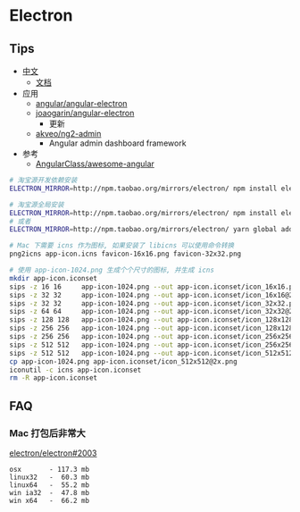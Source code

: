 # Electron

## Tips
* [中文](https://github.com/electron/electron/blob/master/docs-translations/zh-CN/project/README.md)
  * [文档](https://github.com/electron/electron/tree/master/docs-translations/zh-CN)
* 应用
  * [angular/angular-electron](https://github.com/angular/angular-electron)
  * [joaogarin/angular-electron](https://github.com/joaogarin/angular-electron)
    * 更新
  * [akveo/ng2-admin](https://github.com/akveo/ng2-admin)
    * Angular admin dashboard framework
* 参考
  * [AngularClass/awesome-angular](https://github.com/AngularClass/awesome-angular)

```bash
# 淘宝源开发依赖安装
ELECTRON_MIRROR=http://npm.taobao.org/mirrors/electron/ npm install electron --save-dev

# 淘宝源全局安装
ELECTRON_MIRROR=http://npm.taobao.org/mirrors/electron/ npm install electron -g
# 或者
ELECTRON_MIRROR=http://npm.taobao.org/mirrors/electron/ yarn global add electron

# Mac 下需要 icns 作为图标, 如果安装了 libicns 可以使用命令转换
png2icns app-icon.icns favicon-16x16.png favicon-32x32.png

# 使用 app-icon-1024.png 生成个个尺寸的图标, 并生成 icns
mkdir app-icon.iconset
sips -z 16 16     app-icon-1024.png --out app-icon.iconset/icon_16x16.png
sips -z 32 32     app-icon-1024.png --out app-icon.iconset/icon_16x16@2x.png
sips -z 32 32     app-icon-1024.png --out app-icon.iconset/icon_32x32.png
sips -z 64 64     app-icon-1024.png --out app-icon.iconset/icon_32x32@2x.png
sips -z 128 128   app-icon-1024.png --out app-icon.iconset/icon_128x128.png
sips -z 256 256   app-icon-1024.png --out app-icon.iconset/icon_128x128@2x.png
sips -z 256 256   app-icon-1024.png --out app-icon.iconset/icon_256x256.png
sips -z 512 512   app-icon-1024.png --out app-icon.iconset/icon_256x256@2x.png
sips -z 512 512   app-icon-1024.png --out app-icon.iconset/icon_512x512.png
cp app-icon-1024.png app-icon.iconset/icon_512x512@2x.png
iconutil -c icns app-icon.iconset
rm -R app-icon.iconset
```


## FAQ


### Mac 打包后非常大
[electron/electron#2003](https://github.com/electron/electron/issues/2003)

```
osx       - 117.3 mb
linux32   -  60.3 mb
linux64   -  55.2 mb
win ia32  -  47.8 mb
win x64   -  66.2 mb
```
